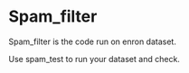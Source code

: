 # Spam_filter

Spam_filter is the code run on enron dataset.

Use spam_test to run your dataset and check.
